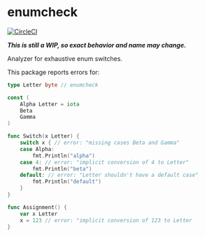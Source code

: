 # enumcheck

[![CircleCI](https://circleci.com/gh/loov/enumcheck.svg?style=svg)](https://circleci.com/gh/loov/enumcheck)

***This is still a WIP, so exact behavior and name may change.***

Analyzer for exhaustive enum switches.

This package reports errors for:

``` go
type Letter byte // enumcheck

const (
	Alpha Letter = iota
	Beta
	Gamma
)

func Switch(x Letter) {
	switch x { // error: "missing cases Beta and Gamma"
	case Alpha:
		fmt.Println("alpha")
	case 4: // error: "implicit conversion of 4 to Letter"
		fmt.Println("beta")
	default: // error: "Letter shouldn't have a default case"
		fmt.Println("default")
	}
}

func Assignment() {
    var x Letter
    x = 123 // error: "implicit conversion of 123 to Letter
}

```